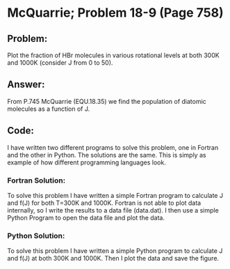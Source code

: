 # McQuarrie; Problem 18-9 (Page 758)

## Problem:
Plot the fraction of HBr molecules in various rotational levels at both 300K and 1000K (consider J from 0 to 50). 

## Answer:
From P.745 McQuarrie (EQU.18.35) we find the population of diatomic molecules as a function of J.

## Code:
I have written two different programs to solve this problem, one in Fortran and the other in Python. 
The solutions are the same.
This is simply as example of how different programming languages look. 

### Fortran Solution:
To solve this problem I have written a simple Fortran program to calculate J and f(J) for both T=300K and 1000K. 
Fortran is not able to plot data internally, so I write the results to a data file (data.dat).
I then use a simple Python Program to open the data file and plot the data. 

### Python Solution:
To solve this problem I have written a simple Python program to calculate J and f(J) at both 300K and 1000K.
Then I plot the data and save the figure. 
